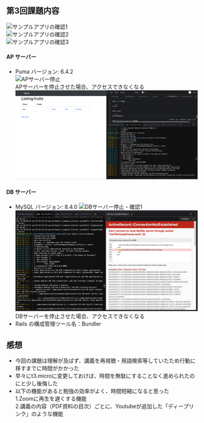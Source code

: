 ## 第3回課題内容

 ![サンプルアプリの確認1](image/サンプルアプリの確認.png)  
 ![サンプルアプリの確認2](image/サンプルアプリの確認2.png)  
 ![サンプルアプリの確認3](image/サンプルアプリの確認3.png)

#### AP サーバー
* Puma バージョン: 6.4.2  
 ![APサーバー停止](image/APサーバー停止.png)  
 APサーバーを停止させた場合、アクセスできなくなる  
 ![bin/cloud9_dev再実行](image/bin:cloud9_dev再実行.png)

#### DB サーバー  
* MySQL バージョン: 8.4.0 
 ![DBサーバー停止・確認1](image/DBサーバー停止・確認.png)
 ![DBサーバー停止・確認2](image/Can'tconnecttolocalMySQLserver.png)  
 DBサーバーを停止させた場合、アクセスできなくなる  
* Rails の構成管理ツール名：Bundler


## 感想
* 今回の課題は理解が及ばず、講義を再視聴・用語検索等していたため行動に移すまでに時間がかかった
* 早々にt3.microに変更しておけば、時間を無駄にすることなく進められたのにと少し後悔した
* 以下の機能があると勉強の効率がよく、時間短縮になると思った   
1.Zoomに再生を遅くする機能  
2.講義の内容（PDF資料の目次）ごとに、Youtubeが追加した「ディープリンク」のような機能
